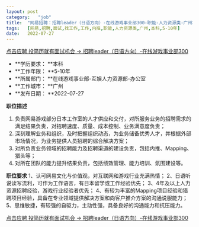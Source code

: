 ```yaml
---
layout:	post
category:	"job"
title:	"网易招聘：招聘leader（日语方向）-在线游戏事业部300-职能-人力资源类-广州本科5-10年"
tags:	[网易,招聘,面试,找工作,工作,内推,职能,人力资源类,广州,本科,5-10年]
date:	2022-07-27
---
```


[点击应聘 投简历就有面试机会 -> 招聘leader（日语方向）-在线游戏事业部300](http://mobile.bole.netease.com/bole/boleDetail?id=41858&employeeId=346f03c3cda5f04c&key=all)



- **学历要求： **本科
- **工作年限： **5-10年
- **所属部门： **在线游戏事业部-互娱人力资源部-办公室
- **工作城市： **广州
- **发布日期： **2022-07-27



**职位描述**
1. 负责网易游戏部分日本工作室的人才供应和交付，对所服务业务的招聘需求的满足结果负责，对招聘速度、质量、成本控制、业务满意度负责；
2. 深刻理解业务和组织，及时把握组织动态，为业务储备优秀人才，并根据外部市场情况，为业务提供人员招聘的综合解决方案；
3. 对所负责业务领域的招聘能力及招聘渠道的建设负责，包括内推、Mapping、猎头等；
4. 对所在团队的能力提升结果负责，包括绩效管理、能力培训、氛围建设等。



**职位要求**
1、认可网易文化与价值观，对互联网和游戏行业充满热情；
2、日语听说读写流利，可作为工作语言，有日本留学或工作经验优先； 
3、4年及以上人力资源招聘经验，游戏行业经验者优先；
4、有较为丰富的Mapping项目经验和猎聘项目经验，具备在专业领域提供解决方案和向客户推介方案的沟通说服能力；
5、思维敏捷，有较强的自驱力，主动性强，具备良好的沟通能力和抗压能力。



[点击应聘 投简历就有面试机会 -> 招聘leader（日语方向）-在线游戏事业部300](http://mobile.bole.netease.com/bole/boleDetail?id=41858&employeeId=346f03c3cda5f04c&key=all)